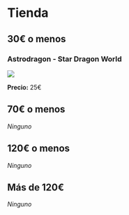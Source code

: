 # Tienda

## 30€ o menos

### Astrodragon - Star Dragon World

<a href="{{ site.github.url }}/assets/images/shop/1.jpg" target="_blank">
  <img src="{{ site.github.url }}/assets/images/shop/1-thumb.jpg">
</a>

__Precio:__ 25€


## 70€ o menos

_Ninguno_

## 120€ o menos

_Ninguno_

## Más de 120€

_Ninguno_
